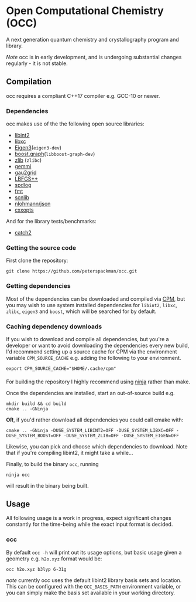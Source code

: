 # Open Computational Chemistry (OCC)

A next generation quantum chemistry and crystallography program and library.

*Note* occ is in early development, and is undergoing substantial changes regularly -
it is not stable.

## Compilation

occ requires a compliant C++17 compiler e.g. GCC-10 or newer.

### Dependencies

occ makes use of the the following open source libraries:

- [libint2](https://github.com/evaleev/libint/releases/tag/v2.7.1)
- [libxc](http://www.tddft.org/programs/libxc/down.php?file=5.1.7/libxc-5.1.7.tar.gz)
- [Eigen3](https://eigen.tuxfamily.org/)(`eigen3-dev`)
- [boost.graph](https://www.boost.org/doc/libs/1_78_0/libs/graph/doc/index.html)(`libboost-graph-dev`)
- [zlib](https://zlib.net/) (`zlibc`)
- [gemmi](https://gemmi.readthedocs.io/)
- [gau2grid](https://github.com/dgasmith/gau2grid)
- [LBFGS++](https://lbfgspp.statr.me/)
- [spdlog](https://github.com/gabime/spdlog)
- [fmt](https://github.com/fmtlib/fmt)
- [scnlib](https://github.com/eliaskosunen/scnlib)
- [nlohmann/json](https://github.com/nlohmann/json)
- [cxxopts](https://github.com/jarro2783/cxxopts)

And for the library tests/benchmarks:

- [catch2](https://github.com/catchorg/Catch2)


### Getting the source code

First clone the repository:
```
git clone https://github.com/peterspackman/occ.git
```

### Getting dependencies

Most of the dependencies can be downloaded and compiled via [CPM](https://github.com/cpm-cmake/CPM.cmake),
but you may wish to use system installed dependencies for `libint2`, `libxc`, `zlibc`, `eigen3` and
`boost`, which will be searched for by default.

### Caching dependency downloads

If you wish to download and compile all dependencies, but you're a developer or want to avoid downloading
the dependencies every new build, I'd recommend setting up a source cache for CPM
via the environment variable `CPM_SOURCE_CACHE` e.g. adding the following to your environment.

```
export CPM_SOURCE_CACHE="$HOME/.cache/cpm"
```

#### 

For building the repository I highly recommend using [ninja](https://ninja-build.org/) rather
than make.

Once the dependencies are installed, start an out-of-source build e.g.
```
mkdir build && cd build
cmake .. -GNinja
```

**OR**, if you'd rather download all dependencies you could call cmake with:

```
cmake .. -GNinja -DUSE_SYSTEM_LIBINT2=OFF -DUSE_SYSTEM_LIBXC=OFF -DUSE_SYSTEM_BOOST=OFF -DUSE_SYSTEM_ZLIB=OFF -DUSE_SYSTEM_EIGEN=OFF
```

Likewise, you can pick and choose which dependencies to download. Note that if you're compiling libint2, it might take a while...

Finally, to build the binary `occ`, running

```
ninja occ
```

will result in the binary being built.

## Usage

All following usage is a work in progress, expect significant changes
constantly for the time-being while the exact input format is decided.

### occ

By default `occ -h` will print out its usage options, but basic usage
given a geometry e.g. `h2o.xyz` format would be:

```
occ h2o.xyz b3lyp 6-31g
```

*note* currently occ uses the default libint2 library basis sets
and location. This can be configured with the `OCC_BASIS_PATH` environment variable,
or you can simply make the basis set available in your working directory.
